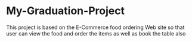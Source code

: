# My-Graduation-Project
This project is based on the E-Commerce  food ordering Web site so that user can view the food and order the items as well as book the table also

